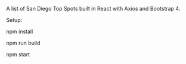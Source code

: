 A list of San Diego Top Spots  built in React with Axios and Bootstrap 4.

Setup:

npm install

npm run build

npm start